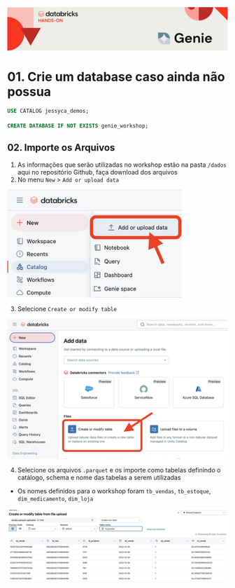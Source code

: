 <img src="../images/header.jpg">

# 01. Crie um database caso ainda não possua
``` sql
USE CATALOG jessyca_demos;

CREATE DATABASE IF NOT EXISTS genie_workshop;
```

## 02. Importe os Arquivos

1. As informações que serão utilizadas no workshop estão na pasta `/dados` aqui no repositório Github, faça download dos arquivos
2. No menu `New` > `Add or upload data`
<img src="../images/lab1_02.png" width=400>

3. Selecione `Create or modify table`
<img src="../images/lab1_03.png" width=600>

4. Selecione os arquivos `.parquet` e os importe como tabelas definindo o catálogo, schema e nome das tabelas a serem utilizadas
- Os nomes definidos para o workshop foram `tb_vendas`, `tb_estoque`, `dim_medicamento`, `dim_loja`
<img src="../images/lab01_03.png" width=1100>






